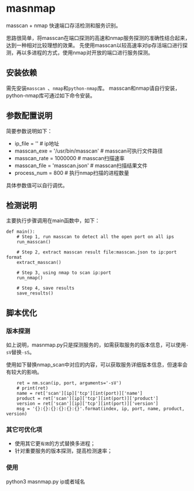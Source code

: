 # masnmap
masscan + nmap 快速端口存活检测和服务识别。

思路很简单，将masscan在端口探测的高速和nmap服务探测的准确性结合起来，达到一种相对比较理想的效果。
先使用masscan以较高速率对ip存活端口进行探测，再以多进程的方式，使用nmap对开放的端口进行服务探测。

## 安装依赖
需先安装`masscan `、`nmap`和`python-nmap`库。 masscan和nmap请自行安装，python-nmap库可通过如下命令安装。




 
## 参数配置说明
简要参数说明如下：

* ip_file = ''   					 # ip地址
* masscan_exe = '/usr/bin/masscan'   # masscan可执行文件路径
* masscan_rate = 1000000                 # masscan扫描速率
* masscan_file = 'masscan.json'          # masscan扫描结果文件
* process_num = 800				# 执行nmap扫描的进程数量

具体参数值可以自行调优。

## 检测说明
主要执行步骤调用在main函数中，如下：

	def main():
	    # Step 1, run masscan to detect all the open port on all ips
	    run_masscan()

	    # Step 2, extract masscan result file:masscan.json to ip:port format
	    extract_masscan()
	
	    # Step 3, using nmap to scan ip:port
	    run_nmap()
	
	    # Step 4, save results
	    save_results()




## 脚本优化

### 版本探测

如上说明，masnmap.py只是探测服务的，如需获取服务的版本信息，可以使用`-sV`替换`-sS`。

使用如下替换nmap_scan中对应的内容，可以获取服务详细版本信息，但速率会有较大的影响。

```
    ret = nm.scan(ip, port, arguments='-sV')
    # print(ret)
    name = ret['scan'][ip]['tcp'][int(port)]['name']
    product = ret['scan'][ip]['tcp'][int(port)]['product']
    version = ret['scan'][ip]['tcp'][int(port)]['version']
    msg = '{}:{}:{}:{}:{}:{}'.format(index, ip, port, name, product, version)
```

### 其它可优化项

* 使用其它更`有效`的方式替换多进程；
* 针对重要服务的版本探测，提高检测速率；

### 使用
python3 masnmap.py ip或者域名
